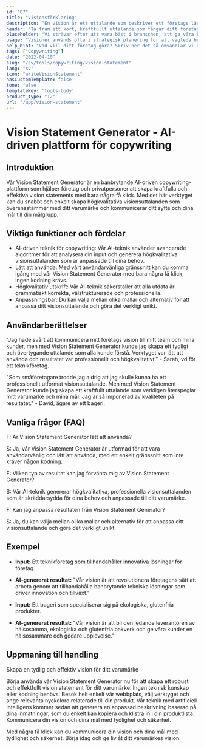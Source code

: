 ```yaml
---
id: "87"
title: "Visionsförklaring"
description: "En vision är ett uttalande som beskriver ett företags långsiktiga mål. Det är ett uttalande om vad företaget vill uppnå och används ofta som ett sätt att motivera och inspirera anställda."
header: "Ta fram ett kort, kraftfullt uttalande som fångar ditt företags essens."
placeholder: "Vi strävar efter att vara bäst i branschen, att ge våra kunder den bästa möjliga upplevelsen och att ha en positiv inverkan på världen."
usage: "Visioner används ofta i strategisk planering för att vägleda beslutsfattandet och inspirera anställda och kunder. Följande generator kan hjälpa dig att skapa en vision som är nära kopplad till ditt varumärke."
help_hint: "Vad vill ditt företag göra? Skriv ner det så omvandlar vi det till en vision med utgångspunkt i den information som du har lämnat."
tags: ["Copywriting"]
date: "2022-04-10"
slug: "/sv/tools/copywriting/vision-statement"
lang: "sv"
icon: "writeVisionStatement"
hasCustomTemplate: false
tone: false
templateKey: 'tools-body'
product_type: "12"
url: "/app/vision-statement"
---
```


# Vision Statement Generator - AI-driven plattform för copywriting

## Introduktion
Vår Vision Statement Generator är en banbrytande AI-driven copywriting-plattform som hjälper företag och privatpersoner att skapa kraftfulla och effektiva vision statements med bara några få klick. Med det här verktyget kan du snabbt och enkelt skapa högkvalitativa visionsuttalanden som överensstämmer med ditt varumärke och kommunicerar ditt syfte och dina mål till din målgrupp.

## Viktiga funktioner och fördelar
- AI-driven teknik för copywriting: Vår AI-teknik använder avancerade algoritmer för att analysera din input och generera högkvalitativa visionsuttalanden som är anpassade till dina behov.
- Lätt att använda: Med vårt användarvänliga gränssnitt kan du komma igång med vår Vision Statement Generator med bara några få klick, ingen kodning krävs.
- Högkvalitativ utskrift: Vår AI-teknik säkerställer att alla utdata är grammatiskt korrekta, välstrukturerade och professionella.
- Anpassningsbar: Du kan välja mellan olika mallar och alternativ för att anpassa ditt visionsuttalande och göra det verkligt unikt.

## Användarberättelser
"Jag hade svårt att kommunicera mitt företags vision till mitt team och mina kunder, men med Vision Statement Generator kunde jag skapa ett tydligt och övertygande uttalande som alla kunde förstå. Verktyget var lätt att använda och resultatet var professionellt och högkvalitativt." - Sarah, vd för ett teknikföretag.

"Som småföretagare trodde jag aldrig att jag skulle kunna ha ett professionellt utformat visionsuttalande. Men med Vision Statement Generator kunde jag skapa ett kraftfullt uttalande som verkligen återspeglar mitt varumärke och mina mål. Jag är så imponerad av kvaliteten på resultatet." - David, ägare av ett bageri.

## Vanliga frågor (FAQ)

F: Är Vision Statement Generator lätt att använda?

S: Ja, vår Vision Statement Generator är utformad för att vara användarvänlig och lätt att använda, med ett enkelt gränssnitt som inte kräver någon kodning.

F: Vilken typ av resultat kan jag förvänta mig av Vision Statement Generator?

S: Vår AI-teknik genererar högkvalitativa, professionella visionsuttalanden som är skräddarsydda för dina behov och anpassade till ditt varumärke.

F: Kan jag anpassa resultaten från Vision Statement Generator?

S: Ja, du kan välja mellan olika mallar och alternativ för att anpassa ditt visionsuttalande och göra det verkligt unikt.

## Exempel

- **Input:** Ett teknikföretag som tillhandahåller innovativa lösningar för företag.
- **AI-genererat resultat:** "Vår vision är att revolutionera företagens sätt att arbeta genom att tillhandahålla banbrytande tekniska lösningar som driver innovation och tillväxt."

- **Input:** Ett bageri som specialiserar sig på ekologiska, glutenfria produkter.
- **AI-genererat resultat:** "Vår vision är att bli den ledande leverantören av hälsosamma, ekologiska och glutenfria bakverk och ge våra kunder en hälsosammare och godare upplevelse."


## Uppmaning till handling

Skapa en tydlig och effektiv vision för ditt varumärke

Börja använda vår Vision Statement Generator nu för att skapa ett robust och effektfullt vision statement för ditt varumärke. Ingen teknisk kunskap eller kodning behövs. Besök helt enkelt vår webbplats, välj verktyget och ange relevanta nyckelord relaterade till din produkt. Vår teknik med artificiell intelligens kommer sedan att generera en anpassad beskrivning baserad på dina inmatningar, som du enkelt kan kopiera och klistra in i din produktlista. Kommunicera din vision och dina mål med tydlighet och säkerhet.

Med några få klick kan du kommunicera din vision och dina mål med tydlighet och säkerhet. Börja idag och ge liv åt ditt varumärkes vision.